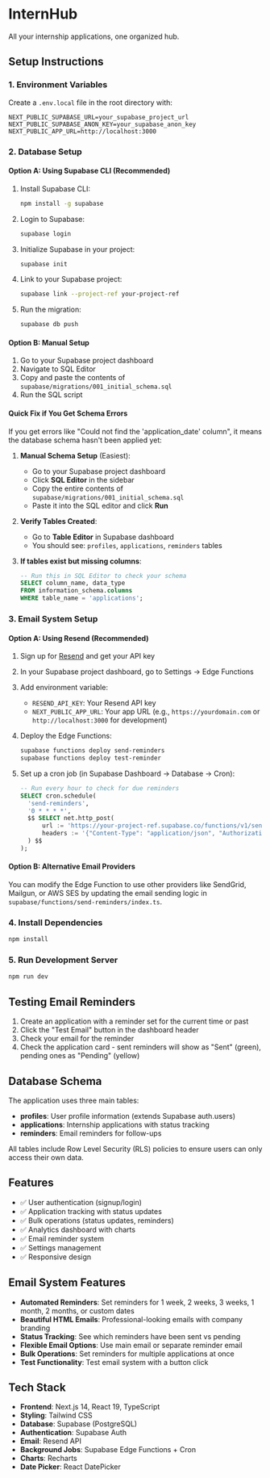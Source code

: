 # InternHub

All your internship applications, one organized hub.

## Setup Instructions

### 1. Environment Variables

Create a `.env.local` file in the root directory with:

```env
NEXT_PUBLIC_SUPABASE_URL=your_supabase_project_url
NEXT_PUBLIC_SUPABASE_ANON_KEY=your_supabase_anon_key
NEXT_PUBLIC_APP_URL=http://localhost:3000
```

### 2. Database Setup

#### Option A: Using Supabase CLI (Recommended)

1. Install Supabase CLI:
   ```bash
   npm install -g supabase
   ```

2. Login to Supabase:
   ```bash
   supabase login
   ```

3. Initialize Supabase in your project:
   ```bash
   supabase init
   ```

4. Link to your Supabase project:
   ```bash
   supabase link --project-ref your-project-ref
   ```

5. Run the migration:
   ```bash
   supabase db push
   ```

#### Option B: Manual Setup

1. Go to your Supabase project dashboard
2. Navigate to SQL Editor
3. Copy and paste the contents of `supabase/migrations/001_initial_schema.sql`
4. Run the SQL script

#### Quick Fix if You Get Schema Errors

If you get errors like "Could not find the 'application_date' column", it means the database schema hasn't been applied yet:

1. **Manual Schema Setup** (Easiest):
   - Go to your Supabase project dashboard
   - Click **SQL Editor** in the sidebar
   - Copy the entire contents of `supabase/migrations/001_initial_schema.sql`
   - Paste it into the SQL editor and click **Run**

2. **Verify Tables Created**:
   - Go to **Table Editor** in Supabase dashboard
   - You should see: `profiles`, `applications`, `reminders` tables

3. **If tables exist but missing columns**:
   ```sql
   -- Run this in SQL Editor to check your schema
   SELECT column_name, data_type 
   FROM information_schema.columns 
   WHERE table_name = 'applications';
   ```

### 3. Email System Setup

#### Option A: Using Resend (Recommended)

1. Sign up for [Resend](https://resend.com) and get your API key
2. In your Supabase project dashboard, go to Settings → Edge Functions
3. Add environment variable:
   - `RESEND_API_KEY`: Your Resend API key
   - `NEXT_PUBLIC_APP_URL`: Your app URL (e.g., `https://yourdomain.com` or `http://localhost:3000` for development)

4. Deploy the Edge Functions:
   ```bash
   supabase functions deploy send-reminders
   supabase functions deploy test-reminder
   ```

5. Set up a cron job (in Supabase Dashboard → Database → Cron):
   ```sql
   -- Run every hour to check for due reminders
   SELECT cron.schedule(
     'send-reminders',
     '0 * * * *',
     $$ SELECT net.http_post(
         url := 'https://your-project-ref.supabase.co/functions/v1/send-reminders',
         headers := '{"Content-Type": "application/json", "Authorization": "Bearer YOUR_ANON_KEY"}'::jsonb
     ) $$
   );
   ```

#### Option B: Alternative Email Providers

You can modify the Edge Function to use other providers like SendGrid, Mailgun, or AWS SES by updating the email sending logic in `supabase/functions/send-reminders/index.ts`.

### 4. Install Dependencies

```bash
npm install
```

### 5. Run Development Server

```bash
npm run dev
```

## Testing Email Reminders

1. Create an application with a reminder set for the current time or past
2. Click the "Test Email" button in the dashboard header
3. Check your email for the reminder
4. Check the application card - sent reminders will show as "Sent" (green), pending ones as "Pending" (yellow)

## Database Schema

The application uses three main tables:

- **profiles**: User profile information (extends Supabase auth.users)
- **applications**: Internship applications with status tracking
- **reminders**: Email reminders for follow-ups

All tables include Row Level Security (RLS) policies to ensure users can only access their own data.

## Features

- ✅ User authentication (signup/login)
- ✅ Application tracking with status updates
- ✅ Bulk operations (status updates, reminders)
- ✅ Analytics dashboard with charts
- ✅ Email reminder system
- ✅ Settings management
- ✅ Responsive design

## Email System Features

- **Automated Reminders**: Set reminders for 1 week, 2 weeks, 3 weeks, 1 month, 2 months, or custom dates
- **Beautiful HTML Emails**: Professional-looking emails with company branding
- **Status Tracking**: See which reminders have been sent vs pending
- **Flexible Email Options**: Use main email or separate reminder email
- **Bulk Operations**: Set reminders for multiple applications at once
- **Test Functionality**: Test email system with a button click

## Tech Stack

- **Frontend**: Next.js 14, React 19, TypeScript
- **Styling**: Tailwind CSS
- **Database**: Supabase (PostgreSQL)
- **Authentication**: Supabase Auth
- **Email**: Resend API
- **Background Jobs**: Supabase Edge Functions + Cron
- **Charts**: Recharts
- **Date Picker**: React DatePicker
